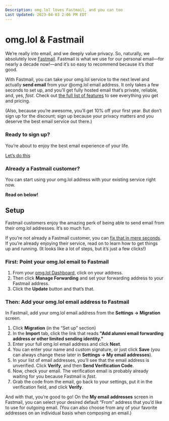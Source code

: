 ```yaml
---
Description: omg.lol loves Fastmail, and you can too  
Last Updated: 2023-04-03 2:06 PM EDT
---
```


# omg.lol & Fastmail

We’re really into email, and we deeply value privacy. So, naturally, we absolutely love [Fastmail](http://fastmail.com/omglol/). Fastmail is what we use for our personal email—for nearly a decade now!—and it’s so easy to recommend because it’s _that_ good.

With Fastmail, you can take your omg.lol service to the next level and actually **send email** from your @omg.lol email address. It only takes a few seconds to set up, and you’ll get fully hosted email that’s private, reliable, and, yes, _fast_. Check out [the full list of features](https://www.fastmail.com/omglol/#pricing) to see everything you get and pricing.

(Also, because you’re awesome, you’ll get 10% off your first year. But don’t sign up for the discount; sign up because your privacy matters and you deserve the best email service out there.)

<div class="flex">

<div class="box rounded padded violet-2-bg">
	<h3>Ready to sign up?</h3>
	<p>You’re about to enjoy the best email experience of your life.</p>
	<p><a class="button violet-7-bg white-fg" href="https://www.fastmail.com/omglol/">Let’s do this</a></p>
</div>
<div class="box rounded padded violet-2-bg">
	<h3>Already a Fastmail customer?</h3>
	<p>You can start using your omg.lol address with your existing service right now.</p>
	<p><strong>Read on below!</strong></p>
</div>

</div>

## Setup

Fastmail customers enjoy the amazing perk of being able to send email from their omg.lol addresses. It’s so much fun.

If you’re not already a Fastmail customer, you can [fix that in mere seconds](http://fastmail.com/omglol/). If you’re already enjoying their service, read on to learn how to get things up and running. (It looks like a lot of steps, but it’s just a few clicks!)

### First: Point your omg.lol email to Fastmail

1. From your [omg.lol Dashboard](/dashboard), click on your address.
2. Then click **Manage Forwarding** and set your forwarding address to your Fastmail address.
3. Click the **Update** button and that’s that.

### Then: Add your omg.lol email address to Fastmail

In Fastmail, add your omg.lol email address from the **Settings → Migration** screen.

1. Click **Migration** (in the “Set up” section)
2. In the **Import** tab, click the link that reads **"Add alumni email forwarding address or other limited sending identity."**
3. Enter your full omg.lol email address and click **Next**.
4. You can enter your name and custom signature, or just click **Save** (you can always change these later in **Settings → My email addresses**).
5. In your list of email addresses, you’ll see that the email address is unverified. Click **Verify**, and then **Send Verification Code**.
6. Now, check your email. The verification email is probably already waiting for you because Fastmail is _fast_.
7. Grab the code from the email, go back to your settings, put it in the verification field, and click **Verify**.

And with that, you’re good to go! On the **My email addresses** screen in Fastmail, you can select your desired default “From” address that you’d like to use for outgoing email. (You can also choose from any of your favorite addresses on an individual basis when composing an email.)
